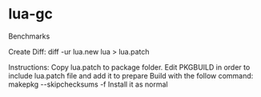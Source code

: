 lua-gc
======

Benchmarks

Create Diff:
diff -ur lua.new lua > lua.patch

Instructions:
Copy lua.patch to package folder.
Edit PKGBUILD in order to include lua.patch file and add it to prepare
Build with the follow command: makepkg --skipchecksums -f
Install it as normal